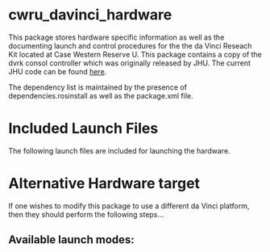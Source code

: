# cwru_davinci_hardware
This package stores hardware specific information as well as the documenting launch and control procedures for the the da Vinci Reseach Kit located at Case Western Reserve U. This package contains a copy of the dvrk consol controller which was originally released by JHU. The current JHU code can be found [here](https://github.com/jhu-dvrk/dvrk-ros).

The dependency list is maintained by the presence of dependencies.rosinstall as well as the package.xml file.

# Included Launch Files

The following launch files are included for launching the hardware.


# Alternative Hardware target

If one wishes to modify this package to use a different da Vinci platform, then they should perform the following steps...


## Available launch modes:

